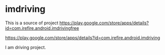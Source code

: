 imdriving
=========

This is a source of project https://play.google.com/store/apps/details?id=com.irefire.android.imdrivingfree

https://play.google.com/store/apps/details?id=com.irefire.android.imdriving

I am driving project.
